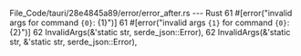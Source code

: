 File_Code/tauri/28e4845a89/error/error_after.rs --- Rust
61   #[error("invalid args for command `{0}`: {1}")]                                                                                                         61   #[error("invalid args `{1}` for command `{0}`: {2}")]
62   InvalidArgs(&'static str, serde_json::Error),                                                                                                           62   InvalidArgs(&'static str, &'static str, serde_json::Error),

